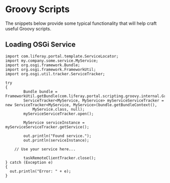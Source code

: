 # Groovy Scripts

The snippets below provide some typical functionality that will help craft useful 
Groovy scripts.

## Loading OSGi Service

```
import com.liferay.portal.template.ServiceLocator;
import my.company.some.service.MyService;
import org.osgi.framework.Bundle;
import org.osgi.framework.FrameworkUtil;
import org.osgi.util.tracker.ServiceTracker;

try
{
		Bundle bundle = FrameworkUtil.getBundle(com.liferay.portal.scripting.groovy.internal.GroovyExecutor.class);
		ServiceTracker<MyService, MyService> myServiceServiceTracker = new ServiceTracker<MyService, MyService>(bundle.getBundleContext(),
			MyService.class, null);
		myServiceServiceTracker.open();
		
		MyService serviceInstance = myServiceServiceTracker.getService();
		
		out.println("Found service.");
		out.println(serviceInstance);

    // Use your service here...
		
		taskRemoteClientTracker.close();
} catch (Exception e) 
{
  out.println("Error: " + e);
}
```
